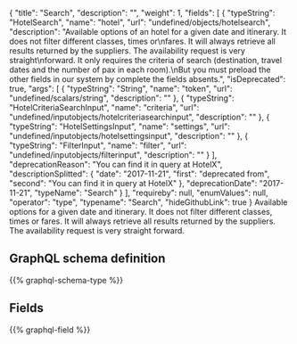 {
  "title": "Search",
  "description": "",
  "weight": 1,
  "fields": [
    {
      "typeString": "HotelSearch",
      "name": "hotel",
      "url": "undefined/objects/hotelsearch",
      "description": "Available options of an hotel for a given date and itinerary. It does not filter different classes, times or\nfares. It will always retrieve all results returned by the suppliers. The availability request is very straight\nforward. It only requires the criteria of search (destination, travel dates and the number of pax in each room).\nBut you must preload the other fields in our system by complete the fields absents.",
      "isDeprecated": true,
      "args": [
        {
          "typeString": "String",
          "name": "token",
          "url": "undefined/scalars/string",
          "description": ""
        },
        {
          "typeString": "HotelCriteriaSearchInput",
          "name": "criteria",
          "url": "undefined/inputobjects/hotelcriteriasearchinput",
          "description": ""
        },
        {
          "typeString": "HotelSettingsInput",
          "name": "settings",
          "url": "undefined/inputobjects/hotelsettingsinput",
          "description": ""
        },
        {
          "typeString": "FilterInput",
          "name": "filter",
          "url": "undefined/inputobjects/filterinput",
          "description": ""
        }
      ],
      "deprecationReason": "You can find it in query at HotelX",
      "descriptionSplitted": {
        "date": "2017-11-21",
        "first": "deprecated from",
        "second": "You can find it in query at HotelX"
      },
      "deprecationDate": "2017-11-21",
      "typeName": "Search"
    }
  ],
  "requireby": null,
  "enumValues": null,
  "operator": "type",
  "typename": "Search",
  "hideGithubLink": true
}
Available options for a given date and itinerary. It does not filter different classes, times or
fares. It will always retrieve all results returned by the suppliers. The availability request is very straight
forward.
## GraphQL schema definition

{{% graphql-schema-type %}}

## Fields

{{% graphql-field %}}
